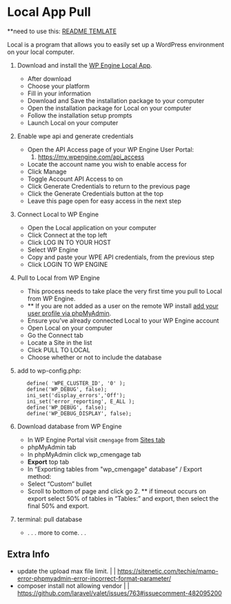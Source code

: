 # Local App Pull
**need to use this: [README TEMLATE](https://gist.githubusercontent.com/PurpleBooth/109311bb0361f32d87a2/raw/8254b53ab8dcb18afc64287aaddd9e5b6059f880/README-Template.md)

Local is a program that allows you to easily set up a WordPress environment on your local computer.



1. Download and install the [WP Engine Local App](http://localwp.com/).
    *   After download
    *   Choose your platform
    *   Fill in your information
    *   Download and Save the installation package to your computer
    *   Open the installation package for Local on your computer
    *   Follow the installation setup prompts
    *   Launch Local on your computer
2. Enable wpe api and generate credentials
    *   Open the API Access page of your WP Engine User Portal:
        1. https://my.wpengine.com/api_access
    *   Locate the account name you wish to enable access for
    *   Click Manage
    *   Toggle Account API Access to on
    *   Click Generate Credentials to return to the previous page
    *   Click the Generate Credentials button at the top
    *   Leave this page open for easy access in the next step
3. Connect Local to WP Engine
    *   Open the Local application on your computer
    *   Click Connect at the top left
    *   Click LOG IN TO YOUR HOST
    *   Select WP Engine
    *   Copy and paste your WPE API credentials, from the previous step
    *   Click LOGIN TO WP ENGINE
4. Pull to Local from WP Engine
    *   This process needs to take place the very first time you pull to Local from WP Engine.
    *   ** If you are not added as a user on the remote WP install [add your user profile via phpMyAdmin](https://wpengine.com/support/add-admin-user-phpmyadmin/).
    *   Ensure you’ve already connected Local to your WP Engine account
    *   Open Local on your computer
    *   Go the Connect tab
    *   Locate a Site in the list
    *   Click PULL TO LOCAL
    *   Choose whether or not to include the database
5. add to wp-config.php:

    ```
       define( 'WPE_CLUSTER_ID', '0' );
       define('WP_DEBUG', false);
       ini_set('display_errors','Off');
       ini_set('error_reporting', E_ALL );
       define('WP_DEBUG', false);
       define('WP_DEBUG_DISPLAY', false);
    ```


6. Download database from WP Engine
    *   In WP Engine Portal visit `cmengage` from [Sites tab](https://my.wpengine.com/sites)
    *   phpMyAdmin tab
    *   In phpMyAdmin click wp_cmengage tab
    *   **Export** top tab
    *   In “Exporting tables from "wp_cmengage" database” / Export method:
    *   Select “Custom” bullet
    *   Scroll to bottom of page and click go
        2. ** if timeout occurs on export select 50% of tables in “Tables:” and export, then select the final 50% and export.
7. terminal: pull database
    *   . . . more to come. . .


## Extra Info



*   update the upload max file limit.  |  | https://sitenetic.com/techie/mamp-error-phpmyadmin-error-incorrect-format-parameter/
*   composer install not allowing vendor |  | https://github.com/laravel/valet/issues/763#issuecomment-482095200

